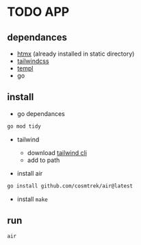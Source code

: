 # TODO APP


## dependances
- [htmx](https://htmx.org) (already installed in static directory)
- [tailwindcss](https://tailwindcss.com)
- [templ](https://templ.guide)
- go

## install
- go dependances
```bash
go mod tidy
```

- tailwind
  - download [tailwind cli](https://github.com/tailwindlabs/tailwindcss/releases)
  - add to path

- install air
```bash
go install github.com/cosmtrek/air@latest
```

- install `make`

## run
```bash
air
```


